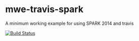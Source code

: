 # mwe-travis-spark
A minimum working example for using SPARK 2014 and travis

[![Build Status](https://travis-ci.com/kanigsson/mwe-travis-spark.svg?branch=master)](https://travis-ci.com/kanigsson/mwe-travis-spark)
